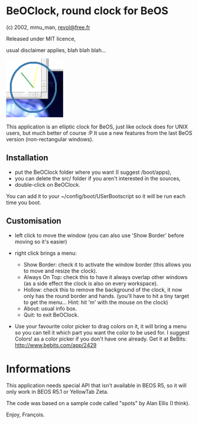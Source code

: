 # BeOClock, round clock for BeOS
(c) 2002, mmu_man, revol@free.fr

Released under MIT licence, 

usual disclaimer applies, blah blah blah...

![](src/BeOClock.png "Screenshot")

This application is an elliptic clock for BeOS, just like oclock does for UNIX users, but much better of course :P
It use a new features from the last BeOS version (non-rectangular windows).


## Installation

- put the BeOClock folder where you want (I suggest /boot/apps),
- you can delete the src/ folder if you aren't interested in the sources,
- double-click on BeOClock.

You can add it to your ~/config/boot/USerBootscript so it will be run each time you boot.

## Customisation

* left click to move the window (you can also use 'Show Border' before moving so it's easier)
* right click brings a menu:
	* Show Border: check it to activate the window border (this allows you to move and resize the clock).
	* Always On Top: check this to have it always overlap other windows (as a side effect the clock is also on every workspace).
	* Hollow: check this to remove the background of the clock, it now only has the round border and hands. (you'll have to hit a tiny target to get the menu... Hint: hit 'm' with the mouse on the clock)
	* About: usual info box.
	* Quit: to exit BeOClock.

* Use your favourite color picker to drag colors on it, it will bring a menu so you can tell it which part you want the color to be used for.
I suggest Colors! as a color picker if you don't have one already. Get it at BeBits:
http://www.bebits.com/app/2429

# Informations

This application needs special API that isn't available in BEOS R5, so it will only work in BEOS R5.1 or YellowTab Zeta.

The code was based on a sample code called "spots" by Alan Ellis (I think).

Enjoy,
François.
